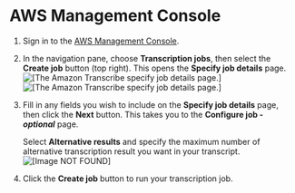 # AWS Management Console<a name="alt-transcription-console-batch"></a>

1. Sign in to the [AWS Management Console](https://console.aws.amazon.com/transcribe/)\.

1. In the navigation pane, choose **Transcription jobs**, then select the **Create job** button \(top right\)\. This opens the **Specify job details** page\.  
![\[The Amazon Transcribe specify job details page.\]](http://docs.aws.amazon.com/transcribe/latest/dg/images/console-batch-job-details-1.png)![\[The Amazon Transcribe specify job details page.\]](http://docs.aws.amazon.com/transcribe/latest/dg/)

1. Fill in any fields you wish to include on the **Specify job details** page, then click the **Next** button\. This takes you to the **Configure job \- *optional*** page\.

   Select **Alternative results** and specify the maximum number of alternative transcription result you want in your transcript\.  
![\[Image NOT FOUND\]](http://docs.aws.amazon.com/transcribe/latest/dg/images/alt-transcription-configure-batch.png)

1. Click the **Create job** button to run your transcription job\. 